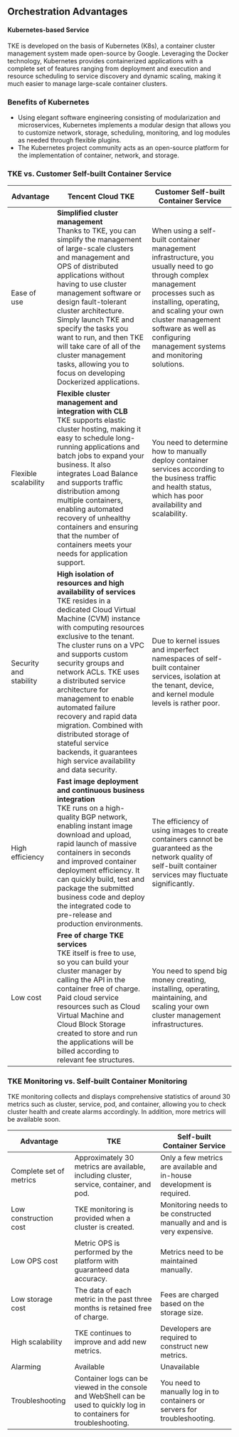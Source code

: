 ## Orchestration Advantages
#### Kubernetes-based Service

TKE is developed on the basis of Kubernetes (K8s), a container cluster management system made open-source by Google. Leveraging the Docker technology, Kubernetes provides containerized applications with a complete set of features ranging from deployment and execution and resource scheduling to service discovery and dynamic scaling, making it much easier to manage large-scale container clusters.

### Benefits of Kubernetes

- Using elegant software engineering consisting of modularization and microservices, Kubernetes implements a modular design that allows you to customize network, storage, scheduling, monitoring, and log modules as needed through flexible plugins.
- The Kubernetes project community acts as an open-source platform for the implementation of container, network, and storage.

### TKE vs. Customer Self-built Container Service

| Advantage | Tencent Cloud TKE | Customer Self-built Container Service |
|---------|---------|---------|
| Ease of use | <b>Simplified cluster management </b><br>Thanks to TKE, you can simplify the management of large-scale clusters and management and OPS of distributed applications without having to use cluster management software or design fault-tolerant cluster architecture. Simply launch TKE and specify the tasks you want to run, and then TKE will take care of all of the cluster management tasks, allowing you to focus on developing Dockerized applications.| When using a self-built container management infrastructure, you usually need to go through complex management processes such as installing, operating, and scaling your own cluster management software as well as configuring management systems and monitoring solutions. |
| Flexible scalability | <b>Flexible cluster management and integration with CLB </b><br>TKE supports elastic cluster hosting, making it easy to schedule long-running applications and batch jobs to expand your business. It also integrates Load Balance and supports traffic distribution among multiple containers, enabling automated recovery of unhealthy containers and ensuring that the number of containers meets your needs for application support.| You need to determine how to manually deploy container services according to the business traffic and health status, which has poor availability and scalability. |
| Security and stability | <b>High isolation of resources and high availability of services </b><br>TKE resides in a dedicated Cloud Virtual Machine (CVM) instance with computing resources exclusive to the tenant. The cluster runs on a VPC and supports custom security groups and network ACLs. TKE uses a distributed service architecture for management to enable automated failure recovery and rapid data migration. Combined with distributed storage of stateful service backends, it guarantees high service availability and data security.| Due to kernel issues and imperfect namespaces of self-built container services, isolation at the tenant, device, and kernel module levels is rather poor. |
| High efficiency | <b>Fast image deployment and continuous business integration </b><br>TKE runs on a high-quality BGP network, enabling instant image download and upload, rapid launch of massive containers in seconds and improved container deployment efficiency. It can quickly build, test and package the submitted business code and deploy the integrated code to pre-release and production environments. | The efficiency of using images to create containers cannot be guaranteed as the network quality of self-built container services may fluctuate significantly. |
| Low cost | <b>Free of charge TKE services </b><br>TKE itself is free to use, so you can build your cluster manager by calling the API in the container free of charge. Paid cloud service resources such as Cloud Virtual Machine and Cloud Block Storage created to store and run the applications will be billed according to relevant fee structures. | You need to spend big money creating, installing, operating, maintaining, and scaling your own cluster management infrastructures. |

### TKE Monitoring vs. Self-built Container Monitoring
TKE monitoring collects and displays comprehensive statistics of around 30 metrics such as cluster, service, pod, and container, allowing you to check cluster health and create alarms accordingly. In addition, more metrics will be available soon.

| Advantage | TKE | Self-built Container Service |
|---------|---------|---------|
| Complete set of metrics | Approximately 30 metrics are available, including cluster, service, container, and pod. | Only a few metrics are available and in-house development is required. |
| Low construction cost | TKE monitoring is provided when a cluster is created. | Monitoring needs to be constructed manually and and is very expensive. |
| Low OPS cost | Metric OPS is performed by the platform with guaranteed data accuracy. | Metrics need to be maintained manually. |
| Low storage cost | The data of each metric in the past three months is retained free of charge. | Fees are charged based on the storage size. |
| High scalability | TKE continues to improve and add new metrics. | Developers are required to construct new metrics. |
| Alarming | Available | Unavailable |
| Troubleshooting | Container logs can be viewed in the console and WebShell can be used to quickly log in to containers for troubleshooting. | You need to manually log in to containers or servers for troubleshooting. |
